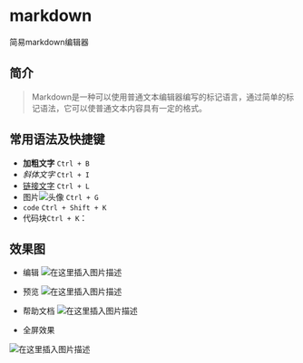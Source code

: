 # markdown
简易markdown编辑器
## 简介
>Markdown是一种可以使用普通文本编辑器编写的标记语言，通过简单的标记语法，它可以使普通文本内容具有一定的格式。
## 常用语法及快捷键
- **加粗文字** `Ctrl + B`
- *斜体文字* `Ctrl + I`
- [链接文字](http://lengyuexin.coding.me/apiBlog/) `Ctrl + L`
- 图片![头像](https://lengyuexin.github.io/images/avatar.png) `Ctrl + G`
- `code` `Ctrl + Shift + K`
- 代码块`Ctrl + K`：

## 效果图
* 编辑
![在这里插入图片描述](https://img-blog.csdnimg.cn/20190330172655490.png?x-oss-process=image/watermark,type_ZmFuZ3poZW5naGVpdGk,shadow_10,text_aHR0cHM6Ly9ibG9nLmNzZG4ubmV0L3FxXzQyODEzNDkx,size_16,color_FFFFFF,t_70)

* 预览
![在这里插入图片描述](https://img-blog.csdnimg.cn/20190330172751691.png?x-oss-process=image/watermark,type_ZmFuZ3poZW5naGVpdGk,shadow_10,text_aHR0cHM6Ly9ibG9nLmNzZG4ubmV0L3FxXzQyODEzNDkx,size_16,color_FFFFFF,t_70)

* 帮助文档
![在这里插入图片描述](https://img-blog.csdnimg.cn/20190330172825848.png)

* 全屏效果

![在这里插入图片描述](https://img-blog.csdnimg.cn/20190330172855574.png?x-oss-process=image/watermark,type_ZmFuZ3poZW5naGVpdGk,shadow_10,text_aHR0cHM6Ly9ibG9nLmNzZG4ubmV0L3FxXzQyODEzNDkx,size_16,color_FFFFFF,t_70)
